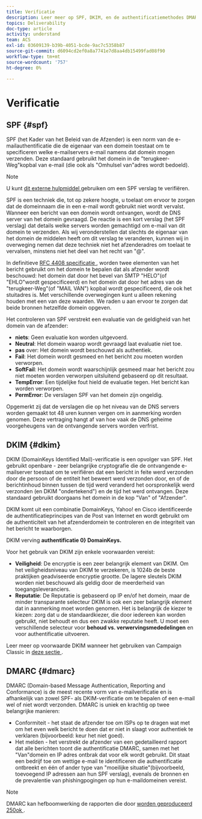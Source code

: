 ```yaml
---
title: Verificatie
description: Leer meer op SPF, DKIM, en de authentificatiemethodes DMARC.
topics: Deliverability
doc-type: article
activity: understand
team: ACS
exl-id: 03609139-b39b-4051-bcde-9ac7c5358b87
source-git-commit: d6094cd2ef0a8a7741e7d8aa4db15499fad08f90
workflow-type: tm+mt
source-wordcount: '757'
ht-degree: 0%

---
```


# Verificatie

## SPF {#spf}

SPF (het Kader van het Beleid van de Afzender) is een norm van de e-mailauthentificatie die de eigenaar van een domein toestaat om te specificeren welke e-mailservers e-mail namens dat domein mogen verzenden. Deze standaard gebruikt het domein in de &quot;terugkeer-Weg&quot;kopbal van e-mail (die ook als &quot;Omhulsel van&quot;adres wordt bedoeld).

>[!NOTE]
>
>U kunt [ dit externe hulpmiddel ](https://www.kitterman.com/spf/validate.html) gebruiken om een SPF verslag te verifiëren.

SPF is een techniek die, tot op zekere hoogte, u toelaat om ervoor te zorgen dat de domeinnaam die in een e-mail wordt gebruikt niet wordt vervalst. Wanneer een bericht van een domein wordt ontvangen, wordt de DNS server van het domein gevraagd. De reactie is een kort verslag (het SPF verslag) dat details welke servers worden gemachtigd om e-mail van dit domein te verzenden. Als wij veronderstellen dat slechts de eigenaar van het domein de middelen heeft om dit verslag te veranderen, kunnen wij in overweging nemen dat deze techniek niet het afzenderadres om toelaat te vervalsen, minstens niet het deel van het recht van &quot;@&quot;.

In definitieve [ RFC 4408 specificatie ](https://www.rfc-editor.org/info/rfc4408), worden twee elementen van het bericht gebruikt om het domein te bepalen dat als afzender wordt beschouwd: het domein dat door het bevel van SMTP &quot;HELO&quot;(of &quot;EHLO&quot;wordt gespecificeerd) en het domein dat door het adres van de &quot;terugkeer-Weg&quot;(of &quot;MAIL VAN&quot;) kopbal wordt gespecificeerd, die ook het stuitadres is. Met verschillende overwegingen kunt u alleen rekening houden met een van deze waarden. We raden u aan ervoor te zorgen dat beide bronnen hetzelfde domein opgeven.

Het controleren van SPF verstrekt een evaluatie van de geldigheid van het domein van de afzender:

* **niets**: Geen evaluatie kon worden uitgevoerd.
* **Neutral**: Het domein waarop wordt gevraagd laat evaluatie niet toe.
* **pas** over: Het domein wordt beschouwd als authentiek.
* **Fail**: Het domein wordt gesmeed en het bericht zou moeten worden verworpen.
* **SoftFail**: Het domein wordt waarschijnlijk gesmeed maar het bericht zou niet moeten worden verworpen uitsluitend gebaseerd op dit resultaat.
* **TempError**: Een tijdelijke fout hield de evaluatie tegen. Het bericht kan worden verworpen.
* **PermError**: De verslagen SPF van het domein zijn ongeldig.

Opgemerkt zij dat de verslagen die op het niveau van de DNS servers worden gemaakt tot 48 uren kunnen vergen om in aanmerking worden genomen. Deze vertraging hangt af van hoe vaak de DNS geheime voorgeheugens van de ontvangende servers worden verfrist.

## DKIM {#dkim}

DKIM (DomainKeys Identified Mail)-verificatie is een opvolger van SPF. Het gebruikt openbare - zeer belangrijke cryptografie die de ontvangende e-mailserver toestaat om te verifiëren dat een bericht in feite werd verzonden door de persoon of de entiteit het beweert werd verzonden door, en of de berichtinhoud binnen tussen de tijd werd veranderd het oorspronkelijk werd verzonden (en DKIM &quot;ondertekend&quot;) en de tijd het werd ontvangen. Deze standaard gebruikt doorgaans het domein in de kop &quot;Van&quot; of &quot;Afzender&quot;.

DKIM komt uit een combinatie DomainKeys, Yahoo! en Cisco identificeerde de authentificatieprincipes van de Post van Internet en wordt gebruikt om de authenticiteit van het afzenderdomein te controleren en de integriteit van het bericht te waarborgen.

DKIM verving **authentificatie 0} DomainKeys.**

Voor het gebruik van DKIM zijn enkele voorwaarden vereist:

* **Veiligheid**: De encryptie is een zeer belangrijk element van DKIM. Om het veiligheidsniveau van DKIM te verzekeren, is 1024b de beste praktijken geadviseerde encryptie grootte. De lagere sleutels DKIM worden niet beschouwd als geldig door de meerderheid van toegangsleveranciers.
* **Reputatie**: De Reputatie is gebaseerd op IP en/of het domein, maar de minder transparante selecteur DKIM is ook een zeer belangrijk element dat in aanmerking moet worden genomen. Het is belangrijk de kiezer te kiezen: zorg dat u de standaardkiezer, die door iedereen kan worden gebruikt, niet behoudt en dus een zwakke reputatie heeft. U moet een verschillende selecteur voor **behoud vs. verwervingsmededelingen** en voor authentificatie uitvoeren.

Leer meer op voorwaarde DKIM wanneer het gebruiken van Campaign Classic in [ deze sectie ](/help/additional-resources/acc-technical-recommendations.md#dkim-acc).

## DMARC {#dmarc}

DMARC (Domain-based Message Authentication, Reporting and Conformance) is de meest recente vorm van e-mailverificatie en is afhankelijk van zowel SPF- als DKIM-verificatie om te bepalen of een e-mail wel of niet wordt verzonden. DMARC is uniek en krachtig op twee belangrijke manieren:

* Conformiteit - het staat de afzender toe om ISPs op te dragen wat met om het even welk bericht te doen dat er niet in slaagt voor authentiek te verklaren (bijvoorbeeld: keur het niet goed).
* Het melden - het verstrekt de afzender van een gedetailleerd rapport dat alle berichten toont die authentificatie DMARC, samen met het &quot;Van&quot;domein en IP adres ontbrak dat voor elk wordt gebruikt. Dit staat een bedrijf toe om wettige e-mail te identificeren die authentificatie ontbreekt en één of ander type van &quot;moeilijke situatie&quot;(bijvoorbeeld, toevoegend IP adressen aan hun SPF verslag), evenals de bronnen en de prevalentie van phishingpogingen op hun e-maildomeinen vereist.

>[!NOTE]
>
>DMARC kan hefboomwerking de rapporten die door [ worden geproduceerd 250ok ](https://250ok.com/).

